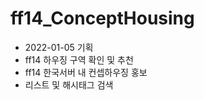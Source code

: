 # ff14_ConceptHousing

- 2022-01-05 기획
- ff14 하우징 구역 확인 및 추천
- ff14 한국서버 내 컨셉하우징 홍보
- 리스트 및 해시태그 검색
